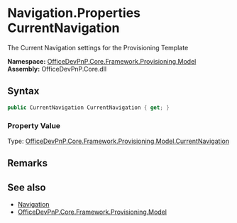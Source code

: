 # Navigation.Properties CurrentNavigation
 The Current Navigation settings for the Provisioning Template   

**Namespace:** [OfficeDevPnP.Core.Framework.Provisioning.Model](OfficeDevPnP.Core.Framework.Provisioning.Model.md)  
**Assembly:** OfficeDevPnP.Core.dll  
## Syntax
```C#
public CurrentNavigation CurrentNavigation { get; }
```

### Property Value
Type: [OfficeDevPnP.Core.Framework.Provisioning.Model.CurrentNavigation](OfficeDevPnP.Core.Framework.Provisioning.Model.CurrentNavigation.md)  

## Remarks
  
## See also
- [Navigation](OfficeDevPnP.Core.Framework.Provisioning.Model.Navigation.md) 
- [OfficeDevPnP.Core.Framework.Provisioning.Model](OfficeDevPnP.Core.Framework.Provisioning.Model.md) 
